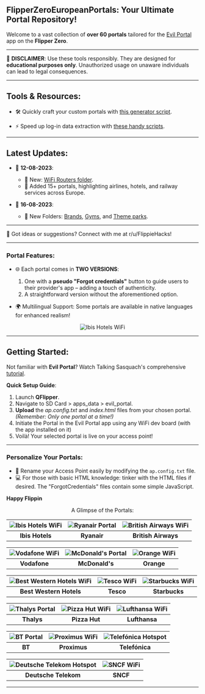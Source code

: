 **FlipperZeroEuropeanPortals**: Your Ultimate Portal Repository!
---

Welcome to a vast collection of **over 60 portals** tailored for the [Evil Portal](https://github.com/bigbrodude6119/flipper-zero-evil-portal) app on the **Flipper Zero**.

---

🚫 **DISCLAIMER**: Use these tools responsibly. They are designed for **educational purposes only**. Unauthorized usage on unaware individuals can lead to legal consequences.

---

## Tools & Resources:
- 🛠️ Quickly craft your custom portals with [this generator script](https://github.com/FlippieHacks/EvilPortalGenerator).
  
- ⚡ Speed up log-in data extraction with [these handy scripts](https://github.com/FlippieHacks/EvilPortalLogsExtractor).

---

## Latest Updates:
- 📅 **12-08-2023**:
  - 📂 New: [WiFi Routers folder](https://github.com/FlippieHacks/FlipperZeroEuropeanPortals/tree/main/WiFi%20Routers).
  - 📌 Added 15+ portals, highlighting airlines, hotels, and railway services across Europe.
  
- 📅 **16-08-2023**:
  - 📂 New Folders: [Brands](https://github.com/FlippieHacks/FlipperZeroEuropeanPortals/tree/main/Brands), [Gyms](https://github.com/FlippieHacks/FlipperZeroEuropeanPortals/tree/main/Gyms), and [Theme parks](https://github.com/FlippieHacks/FlipperZeroEuropeanPortals/tree/main/Theme%20Parks).

---

📢 Got ideas or suggestions? Connect with me at r/u/FlippieHacks!

---

### Portal Features:
- 🌐 Each portal comes in **TWO VERSIONS**:
  1. One with a **pseudo "Forgot credentials"** button to guide users to their provider's app – adding a touch of authenticity.
  2. A straightforward version without the aforementioned option.

- 🌍 Multilingual Support: Some portals are available in native languages for enhanced realism!

<div align="center">

![Ibis Hotels WiFi](https://zupimages.net/up/23/31/mu13.png)

</div>

---

## Getting Started:

Not familiar with **Evil Portal**? Watch Talking Sasquach's comprehensive [tutorial](https://youtu.be/zfd7wADSkD4).

**Quick Setup Guide**:
1. Launch **QFlipper**.
2. Navigate to SD Card > apps_data > evil_portal.
3. **Upload** the *ap.config.txt* and *index.html* files from your chosen portal. *(Remember: Only one portal at a time!)*
4. Initiate the Portal in the Evil Portal app using any WiFi dev board (with the app installed on it)
5. Voilà! Your selected portal is live on your access point!

---

### Personalize Your Portals:

- 📛 Rename your Access Point easily by modifying the `ap.config.txt` file.
- 💻 For those with basic HTML knowledge: tinker with the HTML files if desired. The "ForgotCredentials" files contain some simple JavaScript.

**Happy Flippin**

<div align="center">

A Glimpse of the Portals:

| ![Ibis Hotels WiFi](https://zupimages.net/up/23/31/mu13.png) | ![Ryanair Portal](https://zupimages.net/up/23/31/2vxa.png) | ![British Airways WiFi](https://zupimages.net/up/23/31/8jkp.png) |
|:--:|:--:|:--:|
| **Ibis Hotels** | **Ryanair** | **British Airways** |

| ![Vodafone WiFi](https://zupimages.net/up/23/31/cgp5.png) | ![McDonald's Portal](https://zupimages.net/up/23/31/ccjy.png) | ![Orange WiFi](https://zupimages.net/up/23/31/9jfm.png) |
|:--:|:--:|:--:|
| **Vodafone** | **McDonald's** | **Orange** |

| ![Best Western Hotels WiFi](https://zupimages.net/up/23/31/x35v.png) | ![Tesco WiFi](https://zupimages.net/up/23/31/8rde.png) | ![Starbucks WiFi](https://zupimages.net/up/23/31/lpld.png) |
|:--:|:--:|:--:|
| **Best Western Hotels** | **Tesco** | **Starbucks** |

| ![Thalys Portal](https://zupimages.net/up/23/31/9mvw.png) | ![Pizza Hut WiFi](https://zupimages.net/up/23/31/umd0.png) | ![Lufthansa WiFi](https://zupimages.net/up/23/31/swhn.png) |
|:--:|:--:|:--:|
| **Thalys** | **Pizza Hut** | **Lufthansa** |

| ![BT Portal](https://zupimages.net/up/23/31/fitm.png) | ![Proximus WiFi](https://zupimages.net/up/23/31/w718.png) | ![Telefónica Hotspot](https://zupimages.net/up/23/31/glcp.png) |
|:--:|:--:|:--:|
| **BT** | **Proximus** | **Telefónica** |

| ![Deutsche Telekom Hotspot](https://zupimages.net/up/23/31/bqj9.png) | ![SNCF WiFi](https://zupimages.net/up/23/31/wy1r.png) |
|:--:|:--:|
| **Deutsche Telekom** | **SNCF** |


</div>

---
